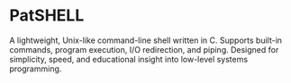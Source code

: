 # PatSHELL
A lightweight, Unix-like command-line shell written in C. Supports built-in commands, program execution, I/O redirection, and piping. Designed for simplicity, speed, and educational insight into low-level systems programming.
